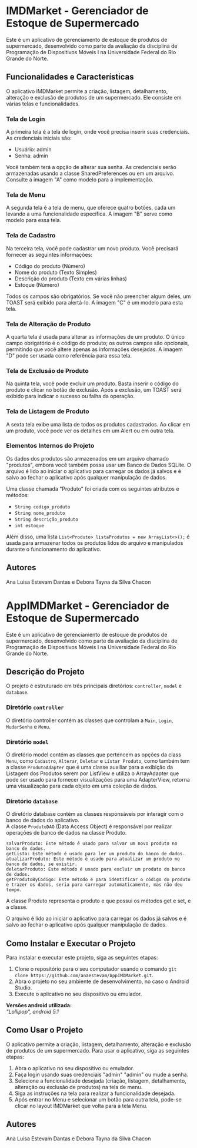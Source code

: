 # IMDMarket - Gerenciador de Estoque de Supermercado

Este é um aplicativo de gerenciamento de estoque de produtos de supermercado, desenvolvido como parte da avaliação da disciplina de Programação de Dispositivos Móveis I na Universidade Federal do Rio Grande do Norte.

## Funcionalidades e Características

O aplicativo IMDMarket permite a criação, listagem, detalhamento, alteração e exclusão de produtos de um supermercado. Ele consiste em várias telas e funcionalidades.

### Tela de Login

A primeira tela é a tela de login, onde você precisa inserir suas credenciais. As credenciais iniciais são:
- Usuário: admin
- Senha: admin

Você também terá a opção de alterar sua senha. As credenciais serão armazenadas usando a classe SharedPreferences ou em um arquivo. Consulte a imagem "A" como modelo para a implementação.

### Tela de Menu

A segunda tela é a tela de menu, que oferece quatro botões, cada um levando a uma funcionalidade específica. A imagem "B" serve como modelo para essa tela.

### Tela de Cadastro

Na terceira tela, você pode cadastrar um novo produto. Você precisará fornecer as seguintes informações:
- Código do produto (Número)
- Nome do produto (Texto Simples)
- Descrição do produto (Texto em várias linhas)
- Estoque (Número)

Todos os campos são obrigatórios. Se você não preencher algum deles, um TOAST será exibido para alertá-lo. A imagem "C" é um modelo para esta tela.

### Tela de Alteração de Produto

A quarta tela é usada para alterar as informações de um produto. O único campo obrigatório é o código do produto; os outros campos são opcionais, permitindo que você altere apenas as informações desejadas. A imagem "D" pode ser usada como referência para essa tela.

### Tela de Exclusão de Produto

Na quinta tela, você pode excluir um produto. Basta inserir o código do produto e clicar no botão de exclusão. Após a exclusão, um TOAST será exibido para indicar o sucesso ou falha da operação.

### Tela de Listagem de Produto

A sexta tela exibe uma lista de todos os produtos cadastrados. Ao clicar em um produto, você pode ver os detalhes em um Alert ou em outra tela.

### Elementos Internos do Projeto

Os dados dos produtos são armazenados em um arquivo chamado "produtos", embora você também possa usar um Banco de Dados SQLite. O arquivo é lido ao iniciar o aplicativo para carregar os dados já salvos e é salvo ao fechar o aplicativo após qualquer manipulação de dados.

Uma classe chamada "Produto" foi criada com os seguintes atributos e métodos:
- `String codigo_produto`
- `String nome_produto`
- `String descrição_produto`
- `int estoque`

Além disso, uma lista `List<Produto> listaProdutos = new ArrayList<>();` é usada para armazenar todos os produtos lidos do arquivo e manipulados durante o funcionamento do aplicativo.



## Autores

Ana Luisa Estevam Dantas e Debora Tayna da Silva Chacon
# AppIMDMarket - Gerenciador de Estoque de Supermercado

Este é um aplicativo de gerenciamento de estoque de produtos de supermercado, desenvolvido como parte da avaliação da disciplina de Programação de Dispositivos Móveis I na Universidade Federal do Rio Grande do Norte.

## Descrição do Projeto

O projeto é estruturado em três principais diretórios: `controller`, `model` e `database`.

### Diretório `controller`

O diretório controller contém as classes que controlam a `Main`, `Login`, `MudarSenha` e `Menu`.

### Diretório `model`

O diretório model contém as classes que pertencem as opções da class `Menu`, como `Cadastro`, `Alterar`, `Deletar` e `Listar Produto`, como também tem a classe `ProdutoAdapter` que é uma classe auxiliar para a exibição da Listagem dos Produtos serem por ListView e utiliza o ArrayAdapter que pode ser usado para fornecer visualizações para uma AdapterView, retorna uma visualização para cada objeto em uma coleção de dados.

### Diretório `database`

O diretório database contém as classes responsáveis por interagir com o banco de dados do aplicativo.<br>
A classe `ProdutoDAO` (Data Access Object) é responsável por realizar operações de banco de dados na classe Produto. 

    salvarProduto: Este método é usado para salvar um novo produto no banco de dados.
    getLista: Este método é usado para ler um produto do banco de dados.
    atualizarProduto: Este método é usado para atualizar um produto no banco de dados, se existir.
    deletarProduto: Este método é usado para excluir um produto do banco de dados.
    getProdutoByCodigo: Este método é para identificar o código do produto e trazer os dados, seria para carregar automaticamente, mas não deu tempo.

A classe Produto representa o produto e que possui os métodos get e set, e a classe.

 O arquivo é lido ao iniciar o aplicativo para carregar os dados já salvos e é salvo ao fechar o aplicativo após qualquer manipulação de dados.

## Como Instalar e Executar o Projeto

Para instalar e executar este projeto, siga as seguintes etapas:

1. Clone o repositório para o seu computador usando o comando `git clone https://github.com/anaestevam/AppIMDMarket.git`.
2. Abra o projeto no seu ambiente de desenvolvimento, no caso o Android Studio.
3. Execute o aplicativo no seu dispositivo ou emulador.

**Versões android utilizada:**<br>
*"Lollipop", android 5.1*

## Como Usar o Projeto

O aplicativo permite a criação, listagem, detalhamento, alteração e exclusão de produtos de um supermercado. Para usar o aplicativo, siga as seguintes etapas:

1. Abra o aplicativo no seu dispositivo ou emulador.
2. Faça login usando suas credenciais "admin" "admin" ou mude a senha.
3. Selecione a funcionalidade desejada (criação, listagem, detalhamento, alteração ou exclusão de produtos) na tela de menu.
4. Siga as instruções na tela para realizar a funcionalidade desejada.
5. Após entrar no Menu e selecionar um botão para outra tela, pode-se clicar no layout IMDMarket que volta para a tela Menu.


## Autores

Ana Luisa Estevam Dantas e Debora Tayna da Silva Chacon